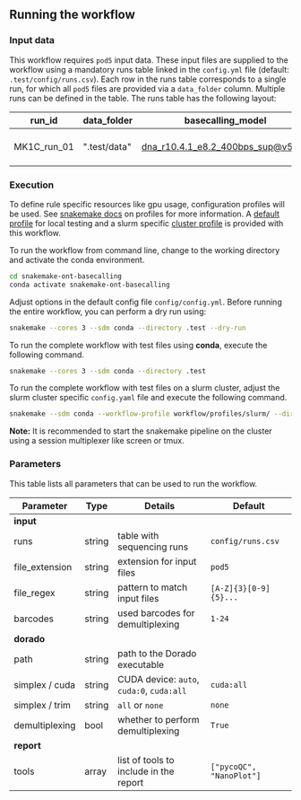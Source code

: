 ## Running the workflow

### Input data

This workflow requires `pod5` input data. These input files are supplied to the workflow using a mandatory runs table linked in the `config.yml` file (default: `.test/config/runs.csv`). Each row in the runs table corresponds to a single run, for which all `pod5` files are provided via a `data_folder` column. Multiple runs can be defined in the table.
The runs table has the following layout:

| run_id      | data_folder  | basecalling_model                  | barcode_kit   |
| ----------- | ------------ | ---------------------------------- | ------------- |
| MK1C_run_01 | ".test/data" | dna_r10.4.1_e8.2_400bps_sup@v5.0.0 | SQK-PCB114-24 |

### Execution

To define rule specific resources like gpu usage, configuration profiles will be used.
See [snakemake docs](https://snakemake.readthedocs.io/en/stable/executing/cli.html#profiles) on profiles for more information.
A [default profile](workflow/profiles/default/config.yaml) for local testing and a slurm specific [cluster profile](workflow/profiles/slurm/config.yaml) is provided with this workflow.

To run the workflow from command line, change to the working directory and activate the conda environment.

```bash
cd snakemake-ont-basecalling
conda activate snakemake-ont-basecalling
```

Adjust options in the default config file `config/config.yml`. Before running the entire workflow, you can perform a dry run using:

```bash
snakemake --cores 3 --sdm conda --directory .test --dry-run
```

To run the complete workflow with test files using **conda**, execute the following command.

```bash
snakemake --cores 3 --sdm conda --directory .test
```

To run the complete workflow with test files on a slurm cluster, adjust the slurm cluster specific `config.yaml` file and execute the following command.

```bash
snakemake --sdm conda --workflow-profile workflow/profiles/slurm/ --directory .test
```

**Note:**
It is recommended to start the snakemake pipeline on the cluster using a session multiplexer like screen or tmux.

### Parameters

This table lists all parameters that can be used to run the workflow.

| Parameter      | Type   | Details                                   | Default                  |
| -------------- | ------ | ----------------------------------------- | ------------------------ |
| **input**      |        |                                           |                          |
| runs           | string | table with sequencing runs                | `config/runs.csv`        |
| file_extension | string | extension for input files                 | `pod5`                   |
| file_regex     | string | pattern to match input files              | `[A-Z]{3}[0-9]{5}...`    |
| barcodes       | string | used barcodes for demultiplexing          | `1-24`                   |
| **dorado**     |        |                                           |                          |
| path           | string | path to the Dorado executable             |                          |
| simplex / cuda | string | CUDA device: `auto`, `cuda:0`, `cuda:all` | `cuda:all`               |
| simplex / trim | string | `all` or `none`                           | `none`                   |
| demultiplexing | bool   | whether to perform demultiplexing         | `True`                   |
| **report**     |        |                                           |                          |
| tools          | array  | list of tools to include in the report    | `["pycoQC", "NanoPlot"]` |
